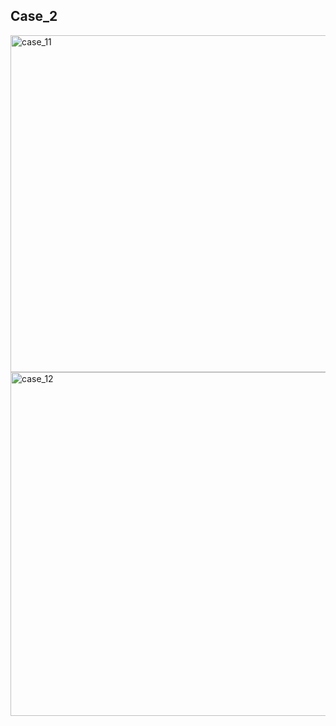 ## Case_2

<img width="539" alt="case_11" src="https://user-images.githubusercontent.com/102661424/164887330-cf0d54df-7ba2-40bc-9a3b-ee70101d78ca.png">
<img width="550" alt="case_12" src="https://user-images.githubusercontent.com/102661424/164887358-babb75d4-1370-4d2e-8541-858c80fa555f.png">
